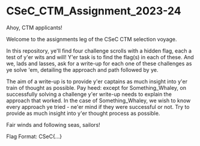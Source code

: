 # CSeC_CTM_Assignment_2023-24

Ahoy, CTM applicants!

Welcome to the assignments leg of the CSeC CTM selection voyage.

In this repository, ye'll find four challenge scrolls with a hidden flag, each a test of y'er wits and will! Y'er task is to find the flag(s) in each of these. And we, lads and lasses, ask for a write-up for each one of these challenges as ye solve 'em, detailing the approach and path followed by ye. 

The aim of a write-up is to provide y'er captains as much insight into y'er train of thought as possible. Pay heed: except for Something_Whaley, on successfully solving a challenge y'er write-up needs to explain the approach that worked. In the case of Something_Whaley, we wish to know every approach ye tried - ne'er mind if they were successful or not. Try to provide as much insight into y'er thought process as possible.

Fair winds and following seas, sailors!

Flag Format: CSeC{...}
